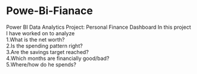 # Powe-Bi-Fianace
Power BI Data Analytics Project: Personal Finance Dashboard  In this project I have worked on to analyze  
1.What is the net worth?  
2.Is the spending pattern right?  
3.Are the savings target reached?  
4.Which months are financially good/bad?  
5.Where/how do he spends?

